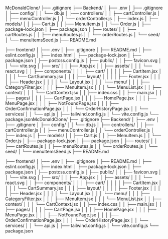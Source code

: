 McDonaldClone/
├── .gitignore
├── Backend/
│   ├── .env
│   ├── .gitignore
│   ├── config/
│   │   └── db.js
│   ├── controllers/
│   │   ├── cartController.js
│   │   ├── menuController.js
│   │   └── orderController.js
│   ├── index.js
│   ├── models/
│   │   ├── Cart.js
│   │   ├── MenuItem.js
│   │   └── Order.js
│   ├── package-lock.json
│   ├── package.json
│   ├── routes/
│   │   ├── cartRoutes.js
│   │   ├── menuRoutes.js
│   │   └── orderRoutes.js
│   └── seed/
│       └── menuItemsSeed.js
├── README.md




├── frontend/
│   ├── .env
│   ├── .gitignore
│   ├── README.md
│   ├── eslint.config.js
│   ├── index.html
│   ├── package-lock.json
│   ├── package.json
│   ├── postcss.config.js
│   ├── public/
│   │   ├── favicon.svg
│   │   └── vite.svg
│   ├── src/
│   │   ├── App.jsx
│   │   ├── assets/
│   │   │   └── react.svg
│   │   ├── components/
│   │   │   ├── cart/
│   │   │   │   ├── CartItem.jsx
│   │   │   │   └── CartSummary.jsx
│   │   │   ├── layout/
│   │   │   │   ├── Footer.jsx
│   │   │   │   ├── Header.jsx
│   │   │   │   └── Layout.jsx
│   │   │   └── menu/
│   │   │       ├── CategoryFilter.jsx
│   │   │       ├── MenuItem.jsx
│   │   │       └── MenuList.jsx
│   │   ├── context/
│   │   │   └── CartContext.jsx
│   │   ├── index.css
│   │   ├── main.jsx
│   │   ├── pages/
│   │   │   ├── CartPage.jsx
│   │   │   ├── HomePage.jsx
│   │   │   ├── MenuPage.jsx
│   │   │   ├── NotFoundPage.jsx
│   │   │   ├── OrderConfirmationPage.jsx
│   │   │   └── OrderHistoryPage.jsx
│   │   └── services/
│   │       └── api.js
│   ├── tailwind.config.js
│   └── vite.config.js
└── package.jsonMcDonaldClone/
├── .gitignore
├── Backend/
│   ├── .env
│   ├── .gitignore
│   ├── config/
│   │   └── db.js
│   ├── controllers/
│   │   ├── cartController.js
│   │   ├── menuController.js
│   │   └── orderController.js
│   ├── index.js
│   ├── models/
│   │   ├── Cart.js
│   │   ├── MenuItem.js
│   │   └── Order.js
│   ├── package-lock.json
│   ├── package.json
│   ├── routes/
│   │   ├── cartRoutes.js
│   │   ├── menuRoutes.js
│   │   └── orderRoutes.js
│   └── seed/
│       └── menuItemsSeed.js
├── README.md




├── frontend/
│   ├── .env
│   ├── .gitignore
│   ├── README.md
│   ├── eslint.config.js
│   ├── index.html
│   ├── package-lock.json
│   ├── package.json
│   ├── postcss.config.js
│   ├── public/
│   │   ├── favicon.svg
│   │   └── vite.svg
│   ├── src/
│   │   ├── App.jsx
│   │   ├── assets/
│   │   │   └── react.svg
│   │   ├── components/
│   │   │   ├── cart/
│   │   │   │   ├── CartItem.jsx
│   │   │   │   └── CartSummary.jsx
│   │   │   ├── layout/
│   │   │   │   ├── Footer.jsx
│   │   │   │   ├── Header.jsx
│   │   │   │   └── Layout.jsx
│   │   │   └── menu/
│   │   │       ├── CategoryFilter.jsx
│   │   │       ├── MenuItem.jsx
│   │   │       └── MenuList.jsx
│   │   ├── context/
│   │   │   └── CartContext.jsx
│   │   ├── index.css
│   │   ├── main.jsx
│   │   ├── pages/
│   │   │   ├── CartPage.jsx
│   │   │   ├── HomePage.jsx
│   │   │   ├── MenuPage.jsx
│   │   │   ├── NotFoundPage.jsx
│   │   │   ├── OrderConfirmationPage.jsx
│   │   │   └── OrderHistoryPage.jsx
│   │   └── services/
│   │       └── api.js
│   ├── tailwind.config.js
│   └── vite.config.js
└── package.json